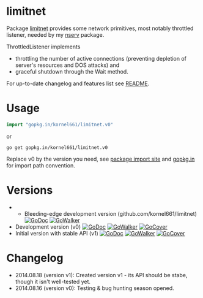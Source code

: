 limitnet
========

Package [limitnet](https://gopkg.in/kornel661/limitnet.v0) provides some network primitives, most notably throttled listener, needed by my [nserv](https://github.com/kornel661/nserv) package.

ThrottledListener implements
* throttling the number of active connections (preventing depletion of server's resources and DOS attacks) and
* graceful shutdown through the Wait method.

For up-to-date changelog and features list see [README](https://github.com/kornel661/limitnet/blob/master/README.md).


Usage
=====

```go
import "gopkg.in/kornel661/limitnet.v0"
```
or
```
go get gopkg.in/kornel661/limitnet.v0
```
Replace v0 by the version you need, see [package import site](https://gopkg.in/kornel661/limitnet.v0) and [gopkg.in](https://labix.org/gopkg.in) for import path convention.


Versions
========

* * Bleeding-edge development version (github.com/kornel661/limitnet)
 [![GoDoc](https://godoc.org/github.com/kornel661/limitnet?status.svg)](https://godoc.org/github.com/kornel661/limitnet)  [![GoWalker](https://gowalker.org/api/v1/badge)](https://gowalker.org/github.com/kornel661/limitnet)
* Development version (v0)
  [![GoDoc](https://godoc.org/gopkg.in/kornel661/limitnet.v0?status.svg)](https://godoc.org/gopkg.in/kornel661/limitnet.v0) [![GoWalker](https://gowalker.org/api/v1/badge)](https://gowalker.org/gopkg.in/kornel661/limitnet.v0) [![GoCover](http://gocover.io/_badge/gopkg.in/kornel661/limitnet.v0)](http://gocover.io/gopkg.in/kornel661/limitnet.v0)
* Initial version with stable API (v1)
  [![GoDoc](https://godoc.org/gopkg.in/kornel661/limitnet.v1?status.svg)](https://godoc.org/gopkg.in/kornel661/limitnet.v1) [![GoWalker](https://gowalker.org/api/v1/badge)](https://gowalker.org/gopkg.in/kornel661/limitnet.v1) [![GoCover](http://gocover.io/_badge/gopkg.in/kornel661/limitnet.v1)](http://gocover.io/gopkg.in/kornel661/limitnet.v1)

Changelog
=========

* 2014.08.18 (version v1): Created version v1 - its API should be stabe, though
  it isn't well-tested yet.
* 2014.08.16 (version v0): Testing & bug hunting season opened.
